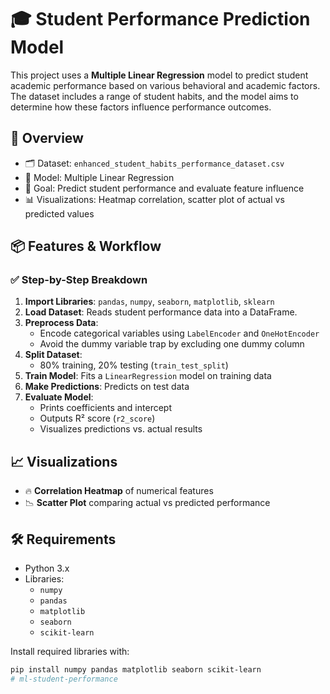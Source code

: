 # 🎓 Student Performance Prediction Model

This project uses a **Multiple Linear Regression** model to predict student academic performance based on various behavioral and academic factors. The dataset includes a range of student habits, and the model aims to determine how these factors influence performance outcomes.

## 🧠 Overview

- 🗂️ Dataset: `enhanced_student_habits_performance_dataset.csv`
- 🧮 Model: Multiple Linear Regression
- 🎯 Goal: Predict student performance and evaluate feature influence
- 📊 Visualizations: Heatmap correlation, scatter plot of actual vs predicted values

## 📦 Features & Workflow

### ✅ Step-by-Step Breakdown

1. **Import Libraries**: `pandas`, `numpy`, `seaborn`, `matplotlib`, `sklearn`
2. **Load Dataset**: Reads student performance data into a DataFrame.
3. **Preprocess Data**:
   - Encode categorical variables using `LabelEncoder` and `OneHotEncoder`
   - Avoid the dummy variable trap by excluding one dummy column
4. **Split Dataset**:
   - 80% training, 20% testing (`train_test_split`)
5. **Train Model**: Fits a `LinearRegression` model on training data
6. **Make Predictions**: Predicts on test data
7. **Evaluate Model**:
   - Prints coefficients and intercept
   - Outputs R² score (`r2_score`)
   - Visualizes predictions vs. actual results

## 📈 Visualizations

- 🔥 **Correlation Heatmap** of numerical features
- 📉 **Scatter Plot** comparing actual vs predicted performance

## 🛠 Requirements

- Python 3.x
- Libraries:
  - `numpy`
  - `pandas`
  - `matplotlib`
  - `seaborn`
  - `scikit-learn`

Install required libraries with:

```bash
pip install numpy pandas matplotlib seaborn scikit-learn
# ml-student-performance
